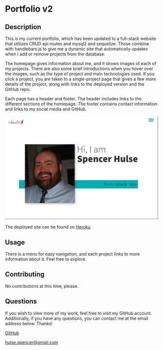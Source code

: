 # Portfolio v2

## Description

This is my current portfolio, which has been updated to a full-stack website that utilizes CRUD api routes and mysql2 and sequelize. Those combine with handlebars.js to give me a dynamic site that automatically updates when I add or remove projects from the database.

The homepage gives information about me, and it shows images of each of my projects. There are also some brief introductions when you hover over the images, such as the type of project and main technologies used. If you click a project, you are taken to a single-project page that gives a few more details of the project, along with links to the deployed version and the GitHub repo.

Each page has a header and footer. The header includes links to the different sections of the homepage. The footer contains contact information and links to my social media and GitHub.

![alt text](./public/images/screenshot.png)

The deployed site can be found on [Heroku](https://enigmatic-basin-48114.herokuapp.com/)

## Usage

There is a menu for easy navigation, and each project links to more information about it. Feel free to explore.

## Contributing

No contributions at this time, please.

## Questions

If you wish to view more of my work, feel free to visit my GitHub account. Additionally, if you have any questions, you can contact me at the email address below. Thanks!

[GitHub](https://github.com/SpencerHulse)

<hulse.spencer@gmail.com>
